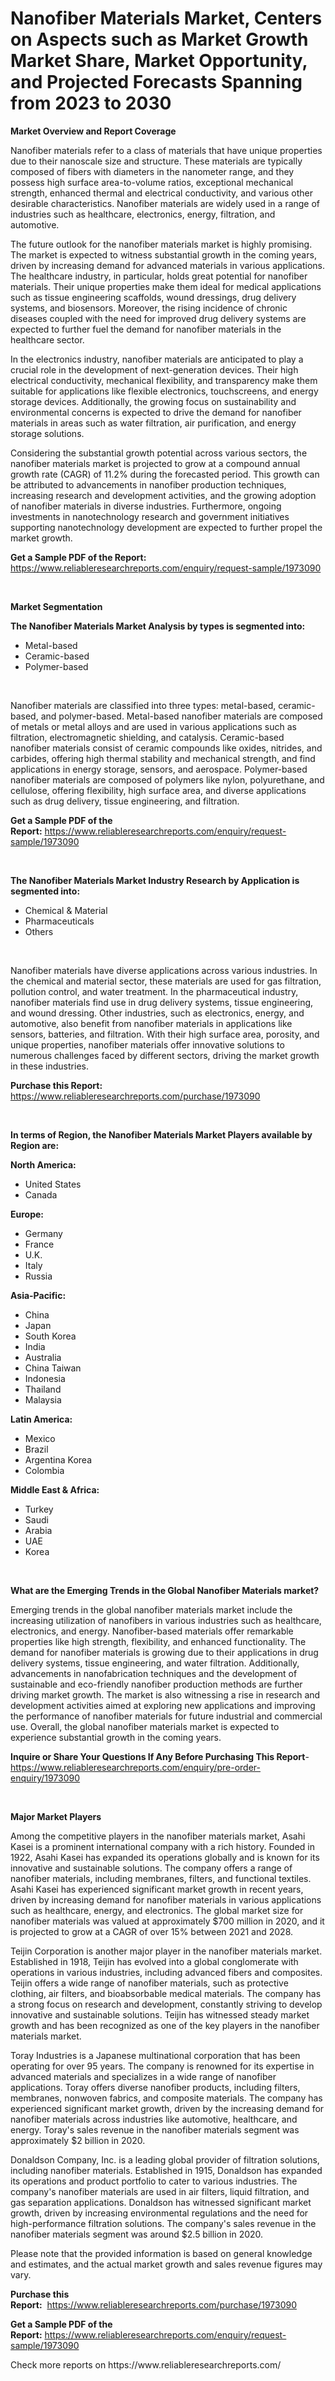 <p><h1>Nanofiber Materials Market, Centers on Aspects such as Market Growth Market Share, Market Opportunity, and Projected Forecasts Spanning from 2023 to 2030</h1></p><p><strong>Market Overview and Report Coverage</strong></p>
<p><p>Nanofiber materials refer to a class of materials that have unique properties due to their nanoscale size and structure. These materials are typically composed of fibers with diameters in the nanometer range, and they possess high surface area-to-volume ratios, exceptional mechanical strength, enhanced thermal and electrical conductivity, and various other desirable characteristics. Nanofiber materials are widely used in a range of industries such as healthcare, electronics, energy, filtration, and automotive.</p><p>The future outlook for the nanofiber materials market is highly promising. The market is expected to witness substantial growth in the coming years, driven by increasing demand for advanced materials in various applications. The healthcare industry, in particular, holds great potential for nanofiber materials. Their unique properties make them ideal for medical applications such as tissue engineering scaffolds, wound dressings, drug delivery systems, and biosensors. Moreover, the rising incidence of chronic diseases coupled with the need for improved drug delivery systems are expected to further fuel the demand for nanofiber materials in the healthcare sector.</p><p>In the electronics industry, nanofiber materials are anticipated to play a crucial role in the development of next-generation devices. Their high electrical conductivity, mechanical flexibility, and transparency make them suitable for applications like flexible electronics, touchscreens, and energy storage devices. Additionally, the growing focus on sustainability and environmental concerns is expected to drive the demand for nanofiber materials in areas such as water filtration, air purification, and energy storage solutions.</p><p>Considering the substantial growth potential across various sectors, the nanofiber materials market is projected to grow at a compound annual growth rate (CAGR) of 11.2% during the forecasted period. This growth can be attributed to advancements in nanofiber production techniques, increasing research and development activities, and the growing adoption of nanofiber materials in diverse industries. Furthermore, ongoing investments in nanotechnology research and government initiatives supporting nanotechnology development are expected to further propel the market growth.</p></p>
<p><strong>Get a Sample PDF of the Report:</strong> <a href="https://www.reliableresearchreports.com/enquiry/request-sample/1973090">https://www.reliableresearchreports.com/enquiry/request-sample/1973090</a></p>
<p>&nbsp;</p>
<p><strong>Market Segmentation</strong></p>
<p><strong>The Nanofiber Materials Market Analysis by types is segmented into:</strong></p>
<p><ul><li>Metal-based</li><li>Ceramic-based</li><li>Polymer-based</li></ul></p>
<p>&nbsp;</p>
<p><p>Nanofiber materials are classified into three types: metal-based, ceramic-based, and polymer-based. Metal-based nanofiber materials are composed of metals or metal alloys and are used in various applications such as filtration, electromagnetic shielding, and catalysis. Ceramic-based nanofiber materials consist of ceramic compounds like oxides, nitrides, and carbides, offering high thermal stability and mechanical strength, and find applications in energy storage, sensors, and aerospace. Polymer-based nanofiber materials are composed of polymers like nylon, polyurethane, and cellulose, offering flexibility, high surface area, and diverse applications such as drug delivery, tissue engineering, and filtration.</p></p>
<p><strong>Get a Sample PDF of the Report:</strong>&nbsp;<a href="https://www.reliableresearchreports.com/enquiry/request-sample/1973090">https://www.reliableresearchreports.com/enquiry/request-sample/1973090</a></p>
<p>&nbsp;</p>
<p><strong>The Nanofiber Materials Market Industry Research by Application is segmented into:</strong></p>
<p><ul><li>Chemical & Material</li><li>Pharmaceuticals</li><li>Others</li></ul></p>
<p>&nbsp;</p>
<p><p>Nanofiber materials have diverse applications across various industries. In the chemical and material sector, these materials are used for gas filtration, pollution control, and water treatment. In the pharmaceutical industry, nanofiber materials find use in drug delivery systems, tissue engineering, and wound dressing. Other industries, such as electronics, energy, and automotive, also benefit from nanofiber materials in applications like sensors, batteries, and filtration. With their high surface area, porosity, and unique properties, nanofiber materials offer innovative solutions to numerous challenges faced by different sectors, driving the market growth in these industries.</p></p>
<p><strong>Purchase this Report:</strong>&nbsp; <a href="https://www.reliableresearchreports.com/purchase/1973090">https://www.reliableresearchreports.com/purchase/1973090</a></p>
<p>&nbsp;</p>
<p><strong>In terms of Region, the Nanofiber Materials Market Players available by Region are:</strong></p>
<p>
    <p> <strong> North America: </strong>
        <ul>
            <li>United States</li>
            <li>Canada</li>
        </ul>
        </p> 
    <p> <strong> Europe: </strong>
        <ul>
            <li>Germany</li>
            <li>France</li>
            <li>U.K.</li>
            <li>Italy</li>
            <li>Russia</li>
        </ul>
        </p> 
    <p> <strong> Asia-Pacific: </strong>
        <ul>
            <li>China</li>
            <li>Japan</li>
            <li>South Korea</li>
            <li>India</li>
            <li>Australia</li>
            <li>China Taiwan</li>
            <li>Indonesia</li>
            <li>Thailand</li>
            <li>Malaysia</li>
        </ul>
        </p> 
    <p> <strong> Latin America: </strong>
        <ul>
            <li>Mexico</li>
            <li>Brazil</li>
            <li>Argentina Korea</li>
            <li>Colombia</li>
        </ul>
        </p> 
    <p> <strong> Middle East & Africa: </strong>
        <ul>
            <li>Turkey</li>
            <li>Saudi</li>
            <li>Arabia</li>
            <li>UAE</li>
            <li>Korea</li>
        </ul>
    </p>
    </p>
<p>&nbsp;</p>
<p><strong>What are the Emerging Trends in the Global Nanofiber Materials market?</strong></p>
<p><p>Emerging trends in the global nanofiber materials market include the increasing utilization of nanofibers in various industries such as healthcare, electronics, and energy. Nanofiber-based materials offer remarkable properties like high strength, flexibility, and enhanced functionality. The demand for nanofiber materials is growing due to their applications in drug delivery systems, tissue engineering, and water filtration. Additionally, advancements in nanofabrication techniques and the development of sustainable and eco-friendly nanofiber production methods are further driving market growth. The market is also witnessing a rise in research and development activities aimed at exploring new applications and improving the performance of nanofiber materials for future industrial and commercial use.  Overall, the global nanofiber materials market is expected to experience substantial growth in the coming years.</p></p>
<p><strong>Inquire or Share Your Questions If Any Before Purchasing This Report</strong>- <a href="https://www.reliableresearchreports.com/enquiry/pre-order-enquiry/1973090">https://www.reliableresearchreports.com/enquiry/pre-order-enquiry/1973090</a></p>
<p>&nbsp;</p>
<p><strong>Major Market Players</strong></p>
<p><p>Among the competitive players in the nanofiber materials market, Asahi Kasei is a prominent international company with a rich history. Founded in 1922, Asahi Kasei has expanded its operations globally and is known for its innovative and sustainable solutions. The company offers a range of nanofiber materials, including membranes, filters, and functional textiles. Asahi Kasei has experienced significant market growth in recent years, driven by increasing demand for nanofiber materials in various applications such as healthcare, energy, and electronics. The global market size for nanofiber materials was valued at approximately $700 million in 2020, and it is projected to grow at a CAGR of over 15% between 2021 and 2028.</p><p>Teijin Corporation is another major player in the nanofiber materials market. Established in 1918, Teijin has evolved into a global conglomerate with operations in various industries, including advanced fibers and composites. Teijin offers a wide range of nanofiber materials, such as protective clothing, air filters, and bioabsorbable medical materials. The company has a strong focus on research and development, constantly striving to develop innovative and sustainable solutions. Teijin has witnessed steady market growth and has been recognized as one of the key players in the nanofiber materials market.</p><p>Toray Industries is a Japanese multinational corporation that has been operating for over 95 years. The company is renowned for its expertise in advanced materials and specializes in a wide range of nanofiber applications. Toray offers diverse nanofiber products, including filters, membranes, nonwoven fabrics, and composite materials. The company has experienced significant market growth, driven by the increasing demand for nanofiber materials across industries like automotive, healthcare, and energy. Toray's sales revenue in the nanofiber materials segment was approximately $2 billion in 2020.</p><p>Donaldson Company, Inc. is a leading global provider of filtration solutions, including nanofiber materials. Established in 1915, Donaldson has expanded its operations and product portfolio to cater to various industries. The company's nanofiber materials are used in air filters, liquid filtration, and gas separation applications. Donaldson has witnessed significant market growth, driven by increasing environmental regulations and the need for high-performance filtration solutions. The company's sales revenue in the nanofiber materials segment was around $2.5 billion in 2020.</p><p>Please note that the provided information is based on general knowledge and estimates, and the actual market growth and sales revenue figures may vary.</p></p>
<p><strong>Purchase this Report:</strong>&nbsp;&nbsp;<a href="https://www.reliableresearchreports.com/purchase/1973090">https://www.reliableresearchreports.com/purchase/1973090</a></p>
<p></p>
<p><strong>Get a Sample PDF of the Report:</strong>&nbsp;<a href="https://www.reliableresearchreports.com/enquiry/request-sample/1973090">https://www.reliableresearchreports.com/enquiry/request-sample/1973090</a></p>
<p>Check more reports on https://www.reliableresearchreports.com/</p>